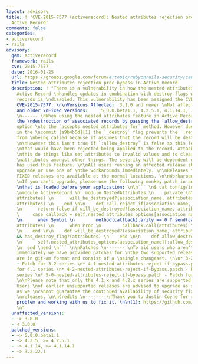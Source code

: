 ```yaml
---
layout: advisory
title: ! 'CVE-2015-7577 (activerecord): Nested attributes rejection proc bypass in
  Active Record'
comments: false
categories:
- activerecord
- rails
advisory:
  gem: activerecord
  framework: rails
  cve: 2015-7577
  date: 2016-01-25
  url: https://groups.google.com/forum/#!topic/rubyonrails-security/cawsWcQ6c8g
  title: Nested attributes rejection proc bypass in Active Record
  description: ! "There is a vulnerability in how the nested attributes feature in
    Active Record \nhandles updates in combination with destroy flags when destroying
    records is \ndisabled. This vulnerability has been assigned the CVE identifier
    CVE-2015-7577. \n\nVersions Affected:  3.1.0 and newer \nNot affected:       3.0.x
    and older \nFixed Versions:     5.0.0.beta1.1, 4.2.5.1, 4.1.14.1, 3.2.22.1 \n\nImpact
    \n------ \nWhen using the nested attributes feature in Active Record you can prevent
    the \ndestruction of associated records by passing the `allow_destroy: false`
    option \nto the `accepts_nested_attributes_for` method. However due to a change
    in the \ncommit [a9b4b5d][1] the `_destroy` flag prevents the `:reject_if` proc
    from \nbeing called because it assumes that the record will be destroyed anyway.
    \n\nHowever this isn't true if `:allow_destroy` is false so this leads to changes
    \nthat would have been rejected being applied to the record. Attackers could use
    \nthis do things like set attributes to invalid values and to clear all of the
    \nattributes amongst other things. The severity will be dependent on how the \napplication
    has used this feature. \n\nAll users running an affected release should either
    upgrade or use one of \nthe workarounds immediately. \n\nReleases \n-------- \nThe
    FIXED releases are available at the normal locations. \n\nWorkarounds \n-----------
    \nIf you can't upgrade, please use the following monkey patch in an initializer
    \nthat is loaded before your application: \n\n``` \n$ cat config/initializers/nested_attributes_bypass_fix.rb
    \nmodule ActiveRecord \n  module NestedAttributes \n    private \n\n    def reject_new_record?(association_name,
    attributes) \n      will_be_destroyed?(association_name, attributes) || call_reject_if(association_name,
    attributes) \n    end \n\n    def call_reject_if(association_name, attributes)
    \n      return false if will_be_destroyed?(association_name, attributes) \n\n
    \     case callback = self.nested_attributes_options[association_name][:reject_if]
    \n      when Symbol \n        method(callback).arity == 0 ? send(callback) : send(callback,
    attributes) \n      when Proc \n        callback.call(attributes) \n      end
    \n    end \n\n    def will_be_destroyed?(association_name, attributes) \n      allow_destroy?(association_name)
    && has_destroy_flag?(attributes) \n    end \n\n    def allow_destroy?(association_name)
    \n      self.nested_attributes_options[association_name][:allow_destroy] \n    end
    \n  end \nend \n``` \n\nPatches \n------- \nTo aid users who aren't able to upgrade
    immediately we have provided patches for \nthe two supported release series. They
    are in git-am format and consist of a \nsingle changeset. \n\n* 3-2-nested-attributes-reject-if-bypass.patch
    - Patch for 3.2 series \n* 4-1-nested-attributes-reject-if-bypass.patch - Patch
    for 4.1 series \n* 4-2-nested-attributes-reject-if-bypass.patch - Patch for 4.2
    series \n* 5-0-nested-attributes-reject-if-bypass.patch - Patch for 5.0 series
    \n\nPlease note that only the 4.1.x and 4.2.x series are supported at present.
    Users \nof earlier unsupported releases are advised to upgrade as soon as possible
    as we \ncannot guarantee the continued availability of security fixes for unsupported
    \nreleases. \n\nCredits \n------- \nThank you to Justin Coyne for reporting the
    problem and working with us to fix it. \n\n[1]: https://github.com/rails/rails/commit/a9b4b5da7c216e4464eeb9dbd0a39ea258d64325
    \n"
  unaffected_versions:
  - ~> 3.0.0
  - < 3.0.0
  patched_versions:
  - ~> 5.0.0.beta1.1
  - ~> 4.2.5, >= 4.2.5.1
  - ~> 4.1.14, >= 4.1.14.1
  - ~> 3.2.22.1
---
```


